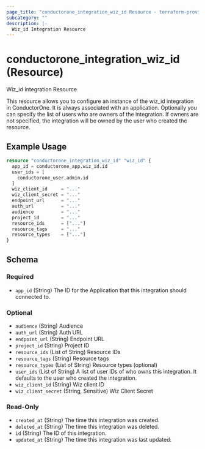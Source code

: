 ```yaml
---
page_title: "conductorone_integration_wiz_id Resource - terraform-provider-conductorone"
subcategory: ""
description: |-
  Wiz_id Integration Resource
---
```


# conductorone_integration_wiz_id (Resource)

Wiz_id Integration Resource

This resource allows you to configure an instance of the wiz_id integration in ConductorOne.
It is always associated with an application. Optionally you can specify the list of users who are owners of the integration.
If owners are not specified, the integration will be owned by the user who created the resource.

## Example Usage

```terraform
resource "conductorone_integration_wiz_id" "wiz_id" {
  app_id = conductorone_app.wiz_id.id
  user_ids = [
    conductorone_user.admin.id
  ]
  wiz_client_id     = "..."
  wiz_client_secret = "..."
  endpoint_url      = "..."
  auth_url          = "..."
  audience          = "..."
  project_id        = "..."
  resource_ids      = ["..."]
  resource_tags     = "..."
  resource_types    = ["..."]
}
```

<!-- schema generated by tfplugindocs -->
## Schema

### Required

- `app_id` (String) The ID for the Application that this integration should connected to.

### Optional

- `audience` (String) Audience
- `auth_url` (String) Auth URL
- `endpoint_url` (String) Endpoint URL
- `project_id` (String) Project ID
- `resource_ids` (List of String) Resource IDs
- `resource_tags` (String) Resource tags
- `resource_types` (List of String) Resource types (optional)
- `user_ids` (List of String) A list of user IDs of who owns this integration. It defaults to the user who created the integration.
- `wiz_client_id` (String) Wiz client ID
- `wiz_client_secret` (String, Sensitive) Wiz Client Secret

### Read-Only

- `created_at` (String) The time this integration was created.
- `deleted_at` (String) The time this integration was deleted.
- `id` (String) The ID of this integration.
- `updated_at` (String) The time this integration was last updated.
